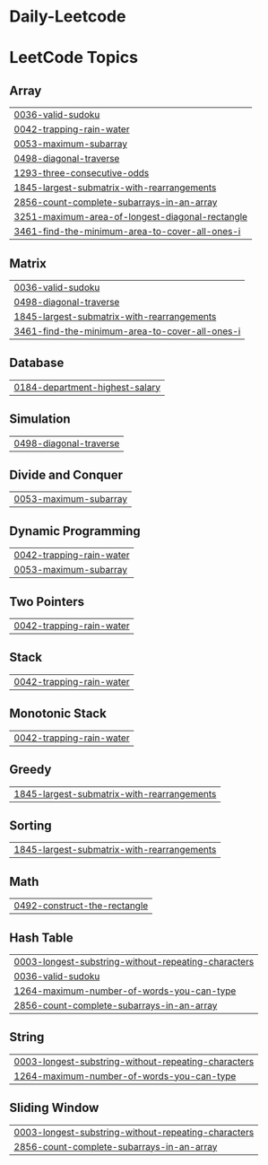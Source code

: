 # Daily-Leetcode
<!---LeetCode Topics Start-->
# LeetCode Topics
## Array
|  |
| ------- |
| [0036-valid-sudoku](https://github.com/AlexshaPonChalesM/Daily-Leetcode/tree/master/0036-valid-sudoku) |
| [0042-trapping-rain-water](https://github.com/AlexshaPonChalesM/Daily-Leetcode/tree/master/0042-trapping-rain-water) |
| [0053-maximum-subarray](https://github.com/AlexshaPonChalesM/Daily-Leetcode/tree/master/0053-maximum-subarray) |
| [0498-diagonal-traverse](https://github.com/AlexshaPonChalesM/Daily-Leetcode/tree/master/0498-diagonal-traverse) |
| [1293-three-consecutive-odds](https://github.com/AlexshaPonChalesM/Daily-Leetcode/tree/master/1293-three-consecutive-odds) |
| [1845-largest-submatrix-with-rearrangements](https://github.com/AlexshaPonChalesM/Daily-Leetcode/tree/master/1845-largest-submatrix-with-rearrangements) |
| [2856-count-complete-subarrays-in-an-array](https://github.com/AlexshaPonChalesM/Daily-Leetcode/tree/master/2856-count-complete-subarrays-in-an-array) |
| [3251-maximum-area-of-longest-diagonal-rectangle](https://github.com/AlexshaPonChalesM/Daily-Leetcode/tree/master/3251-maximum-area-of-longest-diagonal-rectangle) |
| [3461-find-the-minimum-area-to-cover-all-ones-i](https://github.com/AlexshaPonChalesM/Daily-Leetcode/tree/master/3461-find-the-minimum-area-to-cover-all-ones-i) |
## Matrix
|  |
| ------- |
| [0036-valid-sudoku](https://github.com/AlexshaPonChalesM/Daily-Leetcode/tree/master/0036-valid-sudoku) |
| [0498-diagonal-traverse](https://github.com/AlexshaPonChalesM/Daily-Leetcode/tree/master/0498-diagonal-traverse) |
| [1845-largest-submatrix-with-rearrangements](https://github.com/AlexshaPonChalesM/Daily-Leetcode/tree/master/1845-largest-submatrix-with-rearrangements) |
| [3461-find-the-minimum-area-to-cover-all-ones-i](https://github.com/AlexshaPonChalesM/Daily-Leetcode/tree/master/3461-find-the-minimum-area-to-cover-all-ones-i) |
## Database
|  |
| ------- |
| [0184-department-highest-salary](https://github.com/AlexshaPonChalesM/Daily-Leetcode/tree/master/0184-department-highest-salary) |
## Simulation
|  |
| ------- |
| [0498-diagonal-traverse](https://github.com/AlexshaPonChalesM/Daily-Leetcode/tree/master/0498-diagonal-traverse) |
## Divide and Conquer
|  |
| ------- |
| [0053-maximum-subarray](https://github.com/AlexshaPonChalesM/Daily-Leetcode/tree/master/0053-maximum-subarray) |
## Dynamic Programming
|  |
| ------- |
| [0042-trapping-rain-water](https://github.com/AlexshaPonChalesM/Daily-Leetcode/tree/master/0042-trapping-rain-water) |
| [0053-maximum-subarray](https://github.com/AlexshaPonChalesM/Daily-Leetcode/tree/master/0053-maximum-subarray) |
## Two Pointers
|  |
| ------- |
| [0042-trapping-rain-water](https://github.com/AlexshaPonChalesM/Daily-Leetcode/tree/master/0042-trapping-rain-water) |
## Stack
|  |
| ------- |
| [0042-trapping-rain-water](https://github.com/AlexshaPonChalesM/Daily-Leetcode/tree/master/0042-trapping-rain-water) |
## Monotonic Stack
|  |
| ------- |
| [0042-trapping-rain-water](https://github.com/AlexshaPonChalesM/Daily-Leetcode/tree/master/0042-trapping-rain-water) |
## Greedy
|  |
| ------- |
| [1845-largest-submatrix-with-rearrangements](https://github.com/AlexshaPonChalesM/Daily-Leetcode/tree/master/1845-largest-submatrix-with-rearrangements) |
## Sorting
|  |
| ------- |
| [1845-largest-submatrix-with-rearrangements](https://github.com/AlexshaPonChalesM/Daily-Leetcode/tree/master/1845-largest-submatrix-with-rearrangements) |
## Math
|  |
| ------- |
| [0492-construct-the-rectangle](https://github.com/AlexshaPonChalesM/Daily-Leetcode/tree/master/0492-construct-the-rectangle) |
## Hash Table
|  |
| ------- |
| [0003-longest-substring-without-repeating-characters](https://github.com/AlexshaPonChalesM/Daily-Leetcode/tree/master/0003-longest-substring-without-repeating-characters) |
| [0036-valid-sudoku](https://github.com/AlexshaPonChalesM/Daily-Leetcode/tree/master/0036-valid-sudoku) |
| [1264-maximum-number-of-words-you-can-type](https://github.com/AlexshaPonChalesM/Daily-Leetcode/tree/master/1264-maximum-number-of-words-you-can-type) |
| [2856-count-complete-subarrays-in-an-array](https://github.com/AlexshaPonChalesM/Daily-Leetcode/tree/master/2856-count-complete-subarrays-in-an-array) |
## String
|  |
| ------- |
| [0003-longest-substring-without-repeating-characters](https://github.com/AlexshaPonChalesM/Daily-Leetcode/tree/master/0003-longest-substring-without-repeating-characters) |
| [1264-maximum-number-of-words-you-can-type](https://github.com/AlexshaPonChalesM/Daily-Leetcode/tree/master/1264-maximum-number-of-words-you-can-type) |
## Sliding Window
|  |
| ------- |
| [0003-longest-substring-without-repeating-characters](https://github.com/AlexshaPonChalesM/Daily-Leetcode/tree/master/0003-longest-substring-without-repeating-characters) |
| [2856-count-complete-subarrays-in-an-array](https://github.com/AlexshaPonChalesM/Daily-Leetcode/tree/master/2856-count-complete-subarrays-in-an-array) |
<!---LeetCode Topics End-->